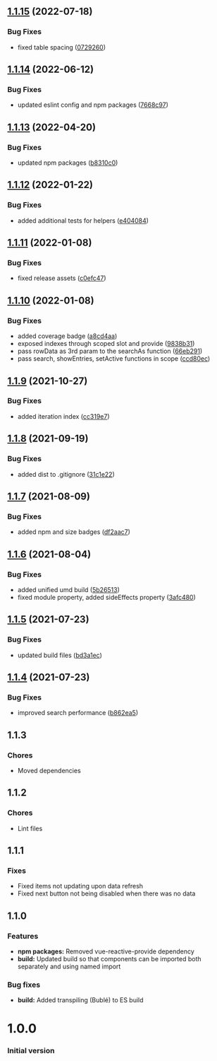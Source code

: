 ## [1.1.15](https://github.com/kouts/vue-dataset/compare/v1.1.14...v1.1.15) (2022-07-18)


### Bug Fixes

* fixed table spacing ([0729260](https://github.com/kouts/vue-dataset/commit/0729260eb87afde805683eba58c19d2df47f2ba8))

## [1.1.14](https://github.com/kouts/vue-dataset/compare/v1.1.13...v1.1.14) (2022-06-12)


### Bug Fixes

* updated eslint config and npm packages ([7668c97](https://github.com/kouts/vue-dataset/commit/7668c9777ba38a8034a288755a11b6745c403b49))

## [1.1.13](https://github.com/kouts/vue-dataset/compare/v1.1.12...v1.1.13) (2022-04-20)


### Bug Fixes

* updated npm packages ([b8310c0](https://github.com/kouts/vue-dataset/commit/b8310c090d286bedcf141fa85e288d84a6dbc782))

## [1.1.12](https://github.com/kouts/vue-dataset/compare/v1.1.11...v1.1.12) (2022-01-22)


### Bug Fixes

* added additional tests for helpers ([e404084](https://github.com/kouts/vue-dataset/commit/e4040844e3c6b44afbf806b59f8388b4ecbc60ae))

## [1.1.11](https://github.com/kouts/vue-dataset/compare/v1.1.10...v1.1.11) (2022-01-08)


### Bug Fixes

* fixed release assets ([c0efc47](https://github.com/kouts/vue-dataset/commit/c0efc47d9baec5e602bd80ff53fc4862f05daa6e))

## [1.1.10](https://github.com/kouts/vue-dataset/compare/v1.1.9...v1.1.10) (2022-01-08)


### Bug Fixes

* added coverage badge ([a8cd4aa](https://github.com/kouts/vue-dataset/commit/a8cd4aad112f331cb03ef29d67de0429c5cc131a))
* exposed indexes through scoped slot and provide ([9838b31](https://github.com/kouts/vue-dataset/commit/9838b31712502c09c341492179e476583a4bd405))
* pass rowData as 3rd param to the searchAs function ([66eb291](https://github.com/kouts/vue-dataset/commit/66eb291ff55291a007feda50507c35491371aa82))
* pass search, showEntries, setActive functions in scope ([ccd80ec](https://github.com/kouts/vue-dataset/commit/ccd80eccdd6e91b1c3681b6f80adeb7099a3a54e))

## [1.1.9](https://github.com/kouts/vue-dataset/compare/v1.1.8...v1.1.9) (2021-10-27)


### Bug Fixes

* added iteration index ([cc319e7](https://github.com/kouts/vue-dataset/commit/cc319e74aed2cafc0b0686d26d0f62fb851f3490))

## [1.1.8](https://github.com/kouts/vue-dataset/compare/v1.1.7...v1.1.8) (2021-09-19)


### Bug Fixes

* added dist to .gitignore ([31c1e22](https://github.com/kouts/vue-dataset/commit/31c1e221a01198ae86fe41f14fbeea61fa00a95f))

## [1.1.7](https://github.com/kouts/vue-dataset/compare/v1.1.6...v1.1.7) (2021-08-09)


### Bug Fixes

* added npm and size badges ([df2aac7](https://github.com/kouts/vue-dataset/commit/df2aac7239faa2a35a7afdaeb33a777a8465ac56))

## [1.1.6](https://github.com/kouts/vue-dataset/compare/v1.1.5...v1.1.6) (2021-08-04)


### Bug Fixes

* added unified umd build ([5b26513](https://github.com/kouts/vue-dataset/commit/5b26513627e51b50e6547fe703108cfef92b3af9))
* fixed module property, added sideEffects property ([3afc480](https://github.com/kouts/vue-dataset/commit/3afc48007d88c69fe850932db324844b207fb953))

## [1.1.5](https://github.com/kouts/vue-dataset/compare/v1.1.4...v1.1.5) (2021-07-23)


### Bug Fixes

* updated build files ([bd3a1ec](https://github.com/kouts/vue-dataset/commit/bd3a1eccbf2af7ed09753534a30bff1aaa36263f))

## [1.1.4](https://github.com/kouts/vue-dataset/compare/v1.1.3...v1.1.4) (2021-07-23)


### Bug Fixes

* improved search performance ([b862ea5](https://github.com/kouts/vue-dataset/commit/b862ea56f2b354b6da5673bea2f6a44a142a8960))

## 1.1.3

### Chores

- Moved dependencies

## 1.1.2

### Chores

- Lint files

## 1.1.1

### Fixes

- Fixed items not updating upon data refresh
- Fixed next button not being disabled when there was no data

## 1.1.0

### Features

- **npm packages:** Removed vue-reactive-provide dependency
- **build:** Updated build so that components can be imported both separately and using named import

### Bug fixes

- **build:** Added transpiling (Bublé) to ES build

# 1.0.0

### Initial version
